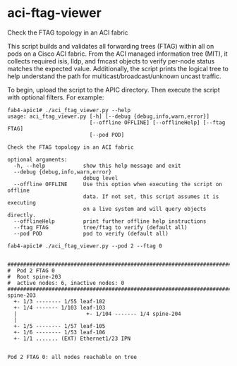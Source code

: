# aci-ftag-viewer
Check the FTAG topology in an ACI fabric

This script builds and validates all forwarding trees (FTAG) within all on pods on a Cisco ACI fabric. From the ACI managed information tree (MIT), it collects required isis, lldp, and fmcast objects to verify per-node status matches the expected value.  Additionally, the script prints the logical tree to help understand the path for multicast/broadcast/unknown uncast traffic. 

To begin, upload the script to the APIC directory. Then execute the script with optional filters.
For example:
```
fab4-apic1# ./aci_ftag_viewer.py --help
usage: aci_ftag_viewer.py [-h] [--debug {debug,info,warn,error}]
                          [--offline OFFLINE] [--offlineHelp] [--ftag FTAG]
                          [--pod POD]

Check the FTAG topology in an ACI fabric

optional arguments:
  -h, --help            show this help message and exit
  --debug {debug,info,warn,error}
                        debug level
  --offline OFFLINE     Use this option when executing the script on offline
                        data. If not set, this script assumes it is executing
                        on a live system and will query objects directly.
  --offlineHelp         print further offline help instructions
  --ftag FTAG           tree/ftag to verify (default all)
  --pod POD             pod to verify (default all)

fab4-apic1# ./aci_ftag_viewer.py --pod 2 --ftag 0


################################################################################
#  Pod 2 FTAG 0
#  Root spine-203
#  active nodes: 6, inactive nodes: 0
################################################################################
spine-203
  +- 1/3 -------- 1/55 leaf-102
  +- 1/4 ------- 1/103 leaf-103
  |                      +- 1/104 ------- 1/4 spine-204
  |
  +- 1/5 -------- 1/57 leaf-105
  +- 1/6 -------- 1/53 leaf-106
  +- 1/1 ....... (EXT) Ethernet1/23 IPN


Pod 2 FTAG 0: all nodes reachable on tree
```

